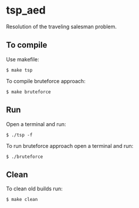 # tsp_aed
Resolution of the traveling salesman problem.

## To compile
Use makefile:
```
$ make tsp
```
To compile bruteforce approach:
```
$ make bruteforce
```
## Run
Open a terminal and run:
```
$ ./tsp -f
```
To run bruteforce approach open a terminal and run:
```
$ ./bruteforce
```
## Clean
To clean old builds run:
```
$ make clean
```
